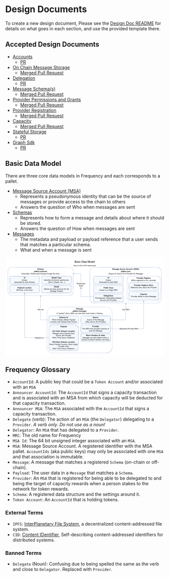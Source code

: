 # Design Documents
To create a new design document, Please see the [Design Doc README](https://github.com/LibertyDSNP/meta/blob/main/DESIGN_DOCS.md) for details on what goes in each section, and use the provided template there.

## Accepted Design Documents

* [Accounts](./accounts.md)
  * [PR](https://github.com/LibertyDSNP/frequency/pull/13)
* [On Chain Message Storage](message_storage.md)
  * [Merged Pull Request](https://github.com/LibertyDSNP/frequency/pull/15)
* [Delegation](./delegation.md)
  * [PR](https://github.com/LibertyDSNP/frequency/pull/14)
* [Message Schema(s)](./schema.md)
  * [Merged Pull Request](https://github.com/LibertyDSNP/frequency/pull/17)
* [Provider Permissions and Grants](./provider_permissions.md)
  * [Merged Pull Request](https://github.com/LibertyDSNP/frequency/pull/150)
* [Provider Registration](./provider_registration.md)
  * [Merged Pull Request](https://github.com/LibertyDSNP/frequency/pull/208)
* [Capacity](./capacity.md)
  * [Merged Pull Request](https://github.com/LibertyDSNP/frequency/pull/426)
* [Stateful Storage](./stateful_storage.md)
    * [PR](https://github.com/LibertyDSNP/frequency/pull/900)
* [Graph Sdk](./graph_sdk.md)
    * [PR](https://github.com/LibertyDSNP/frequency/pull/1159)

## Basic Data Model

There are three core data models in Frequency and each corresponds to a pallet.

- [Message Source Account (MSA)](../pallets/msa/)
  - Represents a pseudonymous identity that can be the source of messages or provide access to the chain to others
  - Answers the question of Who when messages are sent
- [Schemas](../pallets/schemas/)
  - Represents how to form a message and details about where it should be stored.
  - Answers the question of How when messages are sent
- [Messages](../pallets/messages/)
  - The metadata and payload or payload reference that a user sends that matches a particular schema.
  - What and when a message is sent

![Basic Data Model drawio](../docs/images/BasicDataModel.drawio.png?raw=true)

## Frequency Glossary

* `AccountId`: A public key that could be a `Token Account` and/or associated with an `MSA`
* `Announcer AccountId`: The `AccountId` that signs a capacity transaction and is associated with an MSA from which capacity will be deducted for that capacity transaction.
* `Announcer MSA`: The `MSA` associated with the `AccountId` that signs a capacity transaction.
* `Delegate` (verb): The action of an `MSA` (the `Delegator`) delegating to a `Provider`. *A verb only. Do not use as a noun!*
* `Delegator`: An `MSA` that has delegated to a `Provider`.
* `MRC`: The old name for Frequency
* `MSA Id`: The 64 bit unsigned integer associated with an `MSA`.
* `MSA`: Message Source Account. A registered identifier with the MSA pallet. `AccountIds` (aka public keys) may only be associated with one `MSA` and that association is immutable.
* `Message`: A message that matches a registered `Schema` (on-chain or off-chain).
* `Payload`: The user data in a `Message` that matches a `Schema`.
* `Provider`: An `MSA` that is registered for being able to be delegated to and being the target of capacity rewards when a person stakes to the network for token rewards.
* `Schema`: A registered data structure and the settings around it.
* `Token Account`: An `AccountId` that is holding tokens.

### External Terms

* `IPFS`: [InterPlanetary File System](https://docs.ipfs.io/), a decentralized content-addressed file system.
* `CID`: [Content IDentifier](https://github.com/multiformats/cid/), Self-describing content-addressed identifiers for distributed systems.

### Banned Terms
* `Delegate` (Noun): Confusing due to being spelled the same as the verb and close to `Delegator`. Replaced with `Provider`.

